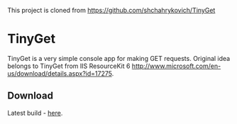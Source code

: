 This project is cloned from https://github.com/shchahrykovich/TinyGet

TinyGet
=======

TinyGet is a very simple console app for making GET requests.
Original idea belongs to TinyGet from IIS ResourceKit 6 http://www.microsoft.com/en-us/download/details.aspx?id=17275.

Download
--------
Latest build - [here](https://api.solidbuild.net/v1/1/scripts/1052/builds/last-successful/artifacts/TinyGet.zip).

